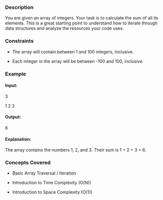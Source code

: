 ### Description
You are given an array of integers. Your task is to calculate the sum of all its elements. This is a great starting point to understand how to iterate through data structures and analyze the resources your code uses.

### Constraints
* The array will contain between 1 and 100 integers, inclusive.
* Each integer in the array will be between -100 and 100, inclusive.

### Example
#### Input:

3
1 2 3


#### Output:

6


#### Explanation:
The array contains the numbers 1, 2, and 3. Their sum is 1 + 2 + 3 = 6.

### Concepts Covered
*   Basic Array Traversal / Iteration
*   Introduction to Time Complexity (O(N))
*   Introduction to Space Complexity (O(1))